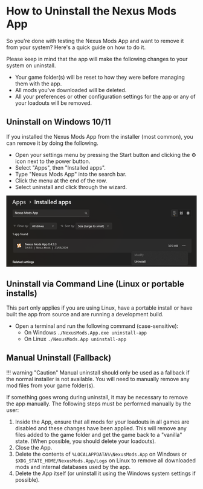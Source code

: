 # How to Uninstall the Nexus Mods App

So you're done with testing the Nexus Mods App and want to remove it from your system? Here's a quick guide on how to do it.

Please keep in mind that the app will make the following changes to your system on uninstall.

- Your game folder(s) will be reset to how they were before managing them with the app.
- All mods you've downloaded will be deleted.
- All your preferences or other configuration settings for the app or any of your loadouts will be removed. 
 

## Uninstall on Windows 10/11

If you installed the Nexus Mods App from the installer (most common), you can remove it by doing the following. 

- Open your settings menu by pressing the Start button and clicking the ⚙️ icon next to the power button.
- Select "Apps", then "Installed apps".
- Type "Nexus Mods App" into the search bar.
- Click the menu at the end of the row.
- Select uninstall and click through the wizard.

![Uninstalling the app in Windows 11](./images/uninstall.webp)


## Uninstall via Command Line (Linux or portable installs)

This part only applies if you are using Linux, have a portable install or have built the app from source and are running a development build. 

- Open a terminal and run the following command (case-sensitive):
  - On Windows `./NexusMods.App.exe uninstall-app`
  - On Linux `./NexusMods.App uninstall-app`


## Manual Uninstall (Fallback)

!!! warning "Caution"
    Manual uninstall should only be used as a fallback if the normal installer is not available. You will need to manually remove any mod files from your game folder(s).

If something goes wrong during uninstall, it may be necessary to remove the app manually. The following steps must be performed manually by the user:

1. Inside the App, ensure that all mods for your loadouts in all games are disabled and these changes have been applied. This will remove any files added to the game folder and get the game back to a "vanilla" state. (When possible, you should delete your loadouts).</li>
2. Close the App. 
3. Delete the contents of `%LOCALAPPDATA%\NexusMods.App` on Windows or `$XDG_STATE_HOME/NexusMods.App/Logs` on Linux to remove all downloaded mods and internal databases used by the app.
4. Delete the App itself (or uninstall it using the Windows system settings if possible). </li>
